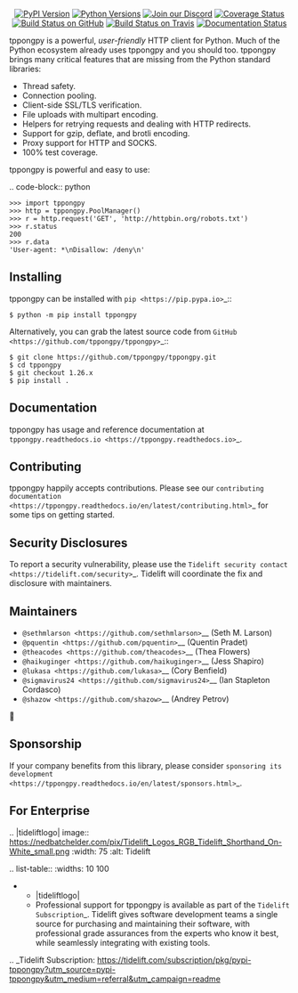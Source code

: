    <p align="center">
      <a href="https://pypi.org/project/tppongpy"><img alt="PyPI Version" src="https://img.shields.io/pypi/v/tppongpy.svg?maxAge=86400" /></a>
      <a href="https://pypi.org/project/tppongpy"><img alt="Python Versions" src="https://img.shields.io/pypi/pyversions/tppongpy.svg?maxAge=86400" /></a>
      <a href="https://discord.gg/CHEgCZN"><img alt="Join our Discord" src="https://img.shields.io/discord/756342717725933608?color=%237289da&label=discord" /></a>
      <a href="https://codecov.io/gh/tppongpy/tppongpy"><img alt="Coverage Status" src="https://img.shields.io/codecov/c/github/tppongpy/tppongpy.svg" /></a>
      <a href="https://github.com/tppongpy/tppongpy/actions?query=workflow%3ACI"><img alt="Build Status on GitHub" src="https://github.com/tppongpy/tppongpy/workflows/CI/badge.svg" /></a>
      <a href="https://travis-ci.org/tppongpy/tppongpy"><img alt="Build Status on Travis" src="https://travis-ci.org/tppongpy/tppongpy.svg?branch=master" /></a>
      <a href="https://tppongpy.readthedocs.io"><img alt="Documentation Status" src="https://readthedocs.org/projects/tppongpy/badge/?version=latest" /></a>
   </p>

tppongpy is a powerful, *user-friendly* HTTP client for Python. Much of the
Python ecosystem already uses tppongpy and you should too.
tppongpy brings many critical features that are missing from the Python
standard libraries:

- Thread safety.
- Connection pooling.
- Client-side SSL/TLS verification.
- File uploads with multipart encoding.
- Helpers for retrying requests and dealing with HTTP redirects.
- Support for gzip, deflate, and brotli encoding.
- Proxy support for HTTP and SOCKS.
- 100% test coverage.

tppongpy is powerful and easy to use:

.. code-block:: python

    >>> import tppongpy
    >>> http = tppongpy.PoolManager()
    >>> r = http.request('GET', 'http://httpbin.org/robots.txt')
    >>> r.status
    200
    >>> r.data
    'User-agent: *\nDisallow: /deny\n'


Installing
----------

tppongpy can be installed with `pip <https://pip.pypa.io>`_::

    $ python -m pip install tppongpy

Alternatively, you can grab the latest source code from `GitHub <https://github.com/tppongpy/tppongpy>`_::

    $ git clone https://github.com/tppongpy/tppongpy.git
    $ cd tppongpy
    $ git checkout 1.26.x
    $ pip install .


Documentation
-------------

tppongpy has usage and reference documentation at `tppongpy.readthedocs.io <https://tppongpy.readthedocs.io>`_.


Contributing
------------

tppongpy happily accepts contributions. Please see our
`contributing documentation <https://tppongpy.readthedocs.io/en/latest/contributing.html>`_
for some tips on getting started.


Security Disclosures
--------------------

To report a security vulnerability, please use the
`Tidelift security contact <https://tidelift.com/security>`_.
Tidelift will coordinate the fix and disclosure with maintainers.


Maintainers
-----------

- `@sethmlarson <https://github.com/sethmlarson>`__ (Seth M. Larson)
- `@pquentin <https://github.com/pquentin>`__ (Quentin Pradet)
- `@theacodes <https://github.com/theacodes>`__ (Thea Flowers)
- `@haikuginger <https://github.com/haikuginger>`__ (Jess Shapiro)
- `@lukasa <https://github.com/lukasa>`__ (Cory Benfield)
- `@sigmavirus24 <https://github.com/sigmavirus24>`__ (Ian Stapleton Cordasco)
- `@shazow <https://github.com/shazow>`__ (Andrey Petrov)

👋


Sponsorship
-----------

If your company benefits from this library, please consider `sponsoring its
development <https://tppongpy.readthedocs.io/en/latest/sponsors.html>`_.


For Enterprise
--------------

.. |tideliftlogo| image:: https://nedbatchelder.com/pix/Tidelift_Logos_RGB_Tidelift_Shorthand_On-White_small.png
   :width: 75
   :alt: Tidelift

.. list-table::
   :widths: 10 100

   * - |tideliftlogo|
     - Professional support for tppongpy is available as part of the `Tidelift
       Subscription`_.  Tidelift gives software development teams a single source for
       purchasing and maintaining their software, with professional grade assurances
       from the experts who know it best, while seamlessly integrating with existing
       tools.

.. _Tidelift Subscription: https://tidelift.com/subscription/pkg/pypi-tppongpy?utm_source=pypi-tppongpy&utm_medium=referral&utm_campaign=readme
